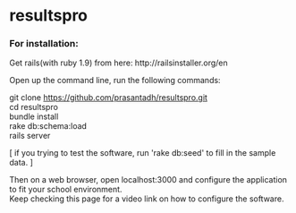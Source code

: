 resultspro
==========

<h3>For installation: </h3>
Get rails(with ruby 1.9) from here: http://railsinstaller.org/en <br />

Open up the command line, run the following commands:<br />

git clone https://github.com/prasantadh/resultspro.git <br/>
cd resultspro <br />
bundle install <br />
rake db:schema:load <br />
rails server <br />

[ if you trying to test the software, run 'rake db:seed' to fill in the sample data. ]<br />

Then on a web browser, open localhost:3000 and configure the application to fit your school environment.<br />
Keep checking this page for a video link on how to configure the software.

